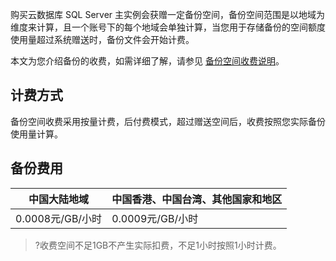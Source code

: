 购买云数据库 SQL Server 主实例会获赠一定备份空间，备份空间范围是以地域为维度来计算，且一个账号下的每个地域会单独计算，当您用于存储备份的空间额度使用量超过系统赠送时，备份文件会开始计费。

本文为您介绍备份的收费，如需详细了解，请参见 [备份空间收费说明]()。

## 计费方式
备份空间收费采用按量计费，后付费模式，超过赠送空间后，收费按照您实际备份使用量计算。

## 备份费用

| 中国大陆地域 | 中国香港、中国台湾、其他国家和地区 |
|---------|---------|
| 0.0008元/GB/小时 | 0.0009元/GB/小时 |

>?收费空间不足1GB不产生实际扣费，不足1小时按照1小时计费。


